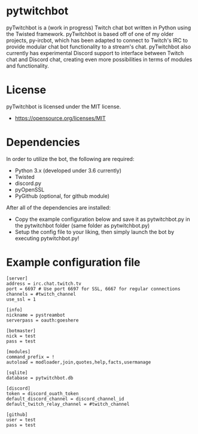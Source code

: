 # pytwitchbot
pyTwitchbot is a (work in progress) Twitch chat bot written in Python using the Twisted framework. pyTwitchbot is based off of one of my older projects, py-ircbot, 
which has been adapted to connect to Twitch's IRC to provide modular chat bot functionality to a stream's chat. pyTwitchbot also currently has experimental Discord support to interface between Twitch chat and Discord chat, 
creating even more possibilities in terms of modules and functionality.

# License
pyTwitchbot is licensed under the MIT license.
- https://opensource.org/licenses/MIT

# Dependencies
In order to utilize the bot, the following are required:

- Python 3.x (developed under 3.6 currently)
- Twisted
- discord.py
- pyOpenSSL
- PyGithub (optional, for github module)

After all of the dependencies are installed:
- Copy the example configuration below and save it as pytwitchbot.py in the pytwitchbot folder (same folder as pytwitchbot.py)
- Setup the config file to your liking, then simply launch the bot by executing pytwitchbot.py!

# Example configuration file

```
[server]
address = irc.chat.twitch.tv
port = 6697 # Use port 6697 for SSL, 6667 for regular connections
channels = #twitch_channel
use_ssl = 1

[info]
nickname = pystreambot
serverpass = oauth:goeshere

[botmaster]
nick = test
pass = test

[modules]
command_prefix = !
autoload = modloader,join,quotes,help,facts,usermanage

[sqlite]
database = pytwitchbot.db

[discord]
token = discord_ouath_token
default_discord_channel = discord_channel_id
default_twitch_relay_channel = #twitch_channel

[github]
user = test
pass = test
```



